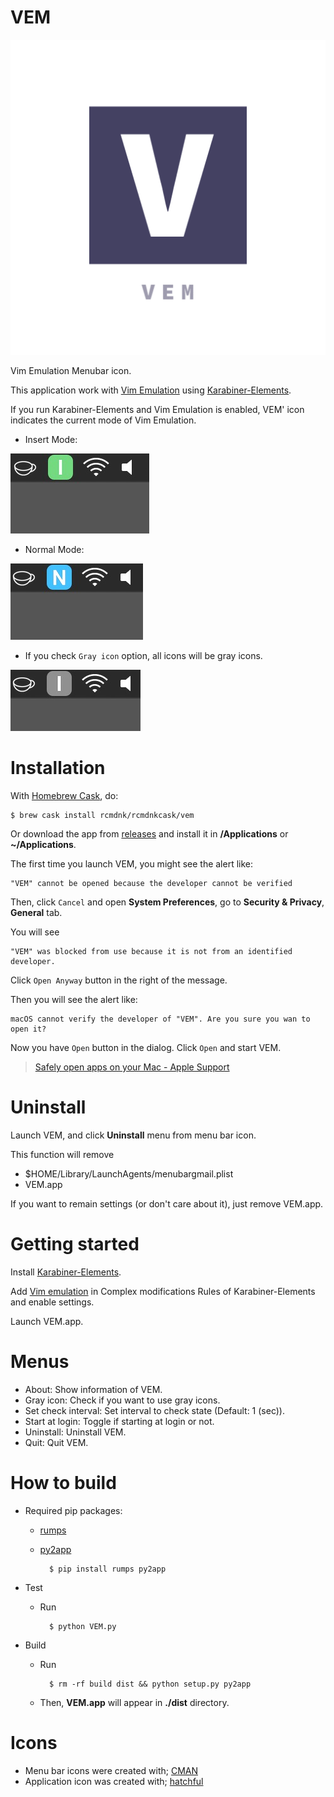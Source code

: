 # VEM


![VEM](https://github.com/rcmdnk/VEM/raw/master/pics/VEM.png "VEM")

Vim Emulation Menubar icon.

This application work with [Vim Emulation](https://github.com/rcmdnk/KE-complex_modifications/)
using [Karabiner-Elements](https://karabiner-elements.pqrs.org/).

If you run Karabiner-Elements and Vim Emulation is enabled,
VEM' icon indicates the current mode of Vim Emulation.

* Insert Mode:

![insert](https://github.com/rcmdnk/VEM/raw/master/pics/menubar_insert.jpg "insert")

* Normal Mode:

![normal](https://github.com/rcmdnk/VEM/raw/master/pics/menubar_normal.jpg "normal")

* If you check `Gray icon` option, all icons will be gray icons.

![insert gray](https://github.com/rcmdnk/VEM/raw/master/pics/menubar_insert_gray.jpg "insert gray")

# Installation
With [Homebrew Cask](http://caskroom.io/), do:

    $ brew cask install rcmdnk/rcmdnkcask/vem

Or download the app from
[releases](https://github.com/rcmdnk/VEM/releases) and install it in **/Applications** or **~/Applications**.

The first time you launch VEM, you might see the alert like:

    "VEM" cannot be opened because the developer cannot be verified

Then, click `Cancel` and open **System Preferences**, go to **Security & Privacy**, **General** tab.

You will see

    "VEM" was blocked from use because it is not from an identified developer.

Click `Open Anyway` button in the right of the message.

Then you will see the alert like:

    macOS cannot verify the developer of "VEM". Are you sure you wan to open it?

Now you have `Open` button in the dialog.
Click `Open` and start VEM.

> [Safely open apps on your Mac - Apple Support](https://support.apple.com/en-us/HT202491)

# Uninstall

Launch VEM, and click **Uninstall** menu from menu bar icon.

This function will remove

* $HOME/Library/LaunchAgents/menubargmail.plist
* VEM.app

If you want to remain settings (or don't care about it), just remove VEM.app.

# Getting started

Install [Karabiner-Elements](https://karabiner-elements.pqrs.org/).

Add [Vim emulation](https://rcmdnk.com/KE-complex_modifications/) in Complex modifications Rules of Karabiner-Elements
and enable settings.

Launch VEM.app.

# Menus

* About: Show information of VEM.
* Gray icon: Check if you want to use gray icons.
* Set check interval: Set interval to check state (Default: 1 (sec)).
* Start at login: Toggle if starting at login or not.
* Uninstall: Uninstall VEM.
* Quit: Quit VEM.

# How to build

* Required pip packages:
    * [rumps](https://github.com/jaredks/rumps)
    * [py2app](https://pypi.python.org/pypi/py2app/)

            $ pip install rumps py2app

* Test
    * Run

            $ python VEM.py
* Build
    * Run

            $ rm -rf build dist && python setup.py py2app

    * Then, **VEM.app** will appear in **./dist** directory.


# Icons

* Menu bar icons were created with; [CMAN](https://sozai.cman.jp/icon/string/alphabet1/)
* Application icon was created with; [hatchful](https://hatchful.shopify.com/ja/)
